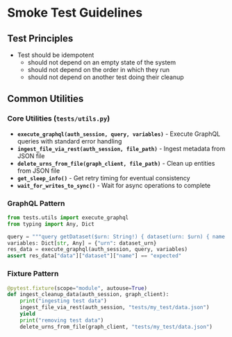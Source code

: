 # Smoke Test Guidelines

## Test Principles

- Test should be idempotent
    - should not depend on an empty state of the system
    - should not depend on the order in which they run
    - should not depend on another test doing their cleanup

## Common Utilities

### Core Utilities (`tests/utils.py`)

- **`execute_graphql(auth_session, query, variables)`** - Execute GraphQL queries with standard error handling
- **`ingest_file_via_rest(auth_session, file_path)`** - Ingest metadata from JSON file
- **`delete_urns_from_file(graph_client, file_path)`** - Clean up entities from JSON file
- **`get_sleep_info()`** - Get retry timing for eventual consistency
- **`wait_for_writes_to_sync()`** - Wait for async operations to complete

### GraphQL Pattern

```python
from tests.utils import execute_graphql
from typing import Any, Dict

query = """query getDataset($urn: String!) { dataset(urn: $urn) { name } }"""
variables: Dict[str, Any] = {"urn": dataset_urn}
res_data = execute_graphql(auth_session, query, variables)
assert res_data["data"]["dataset"]["name"] == "expected"
```

### Fixture Pattern

```python
@pytest.fixture(scope="module", autouse=True)
def ingest_cleanup_data(auth_session, graph_client):
    print("ingesting test data")
    ingest_file_via_rest(auth_session, "tests/my_test/data.json")
    yield
    print("removing test data")
    delete_urns_from_file(graph_client, "tests/my_test/data.json")
```